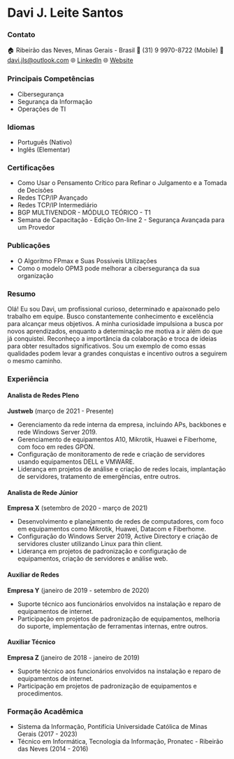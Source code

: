 # Davi J. Leite Santos

### Contato
🏠 Ribeirão das Neves, Minas Gerais - Brasil
📱 (31) 9 9970-8722 (Mobile)
📧 davi.jls@outlook.com
🌐 [LinkedIn](https://www.linkedin.com/in/davi-j-leite-santos)
🌐 [Website](http://davijls.com.br/)

### Principais Competências
- Cibersegurança
- Segurança da Informação
- Operações de TI

### Idiomas
- Português (Nativo)
- Inglês (Elementar)

### Certificações
- Como Usar o Pensamento Crítico para Refinar o Julgamento e a Tomada de Decisões
- Redes TCP/IP Avançado
- Redes TCP/IP Intermediário
- BGP MULTIVENDOR - MÓDULO TEÓRICO - T1
- Semana de Capacitação - Edição On-line 2 - Segurança Avançada para um Provedor

### Publicações
- O Algoritmo FPmax e Suas Possíveis Utilizações
- Como o modelo OPM3 pode melhorar a cibersegurança da sua organização

### Resumo
Olá! Eu sou Davi, um profissional curioso, determinado e apaixonado pelo trabalho em equipe. Busco constantemente conhecimento e excelência para alcançar meus objetivos. A minha curiosidade impulsiona a busca por novos aprendizados, enquanto a determinação me motiva a ir além do que já conquistei. Reconheço a importância da colaboração e troca de ideias para obter resultados significativos. Sou um exemplo de como essas qualidades podem levar a grandes conquistas e incentivo outros a seguirem o mesmo caminho.

### Experiência

#### Analista de Redes Pleno
**Justweb** (março de 2021 - Presente)
- Gerenciamento da rede interna da empresa, incluindo APs, backbones e rede Windows Server 2019.
- Gerenciamento de equipamentos A10, Mikrotik, Huawei e Fiberhome, com foco em redes GPON.
- Configuração de monitoramento de rede e criação de servidores usando equipamentos DELL e VMWARE.
- Liderança em projetos de análise e criação de redes locais, implantação de servidores, tratamento de emergências, entre outros.

#### Analista de Rede Júnior
**Empresa X** (setembro de 2020 - março de 2021)
- Desenvolvimento e planejamento de redes de computadores, com foco em equipamentos como Mikrotik, Huawei, Datacom e Fiberhome.
- Configuração do Windows Server 2019, Active Directory e criação de servidores cluster utilizando Linux para thin client.
- Liderança em projetos de padronização e configuração de equipamentos, criação de servidores e análise web.

#### Auxiliar de Redes
**Empresa Y** (janeiro de 2019 - setembro de 2020)
- Suporte técnico aos funcionários envolvidos na instalação e reparo de equipamentos de internet.
- Participação em projetos de padronização de equipamentos, melhoria do suporte, implementação de ferramentas internas, entre outros.

#### Auxiliar Técnico
**Empresa Z** (janeiro de 2018 - janeiro de 2019)
- Suporte técnico aos funcionários envolvidos na instalação e reparo de equipamentos de internet.
- Participação em projetos de padronização de equipamentos e procedimentos.

### Formação Acadêmica
- Sistema da Informação, Pontifícia Universidade Católica de Minas Gerais (2017 - 2023)
- Técnico em Informática, Tecnologia da Informação, Pronatec - Ribeirão das Neves (2014 - 2016)
